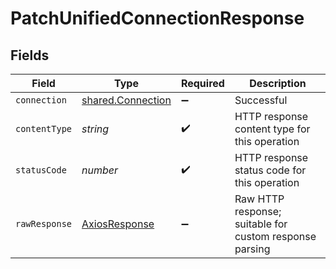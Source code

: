 # PatchUnifiedConnectionResponse


## Fields

| Field                                                   | Type                                                    | Required                                                | Description                                             |
| ------------------------------------------------------- | ------------------------------------------------------- | ------------------------------------------------------- | ------------------------------------------------------- |
| `connection`                                            | [shared.Connection](../../models/shared/connection.md)  | :heavy_minus_sign:                                      | Successful                                              |
| `contentType`                                           | *string*                                                | :heavy_check_mark:                                      | HTTP response content type for this operation           |
| `statusCode`                                            | *number*                                                | :heavy_check_mark:                                      | HTTP response status code for this operation            |
| `rawResponse`                                           | [AxiosResponse](https://axios-http.com/docs/res_schema) | :heavy_minus_sign:                                      | Raw HTTP response; suitable for custom response parsing |